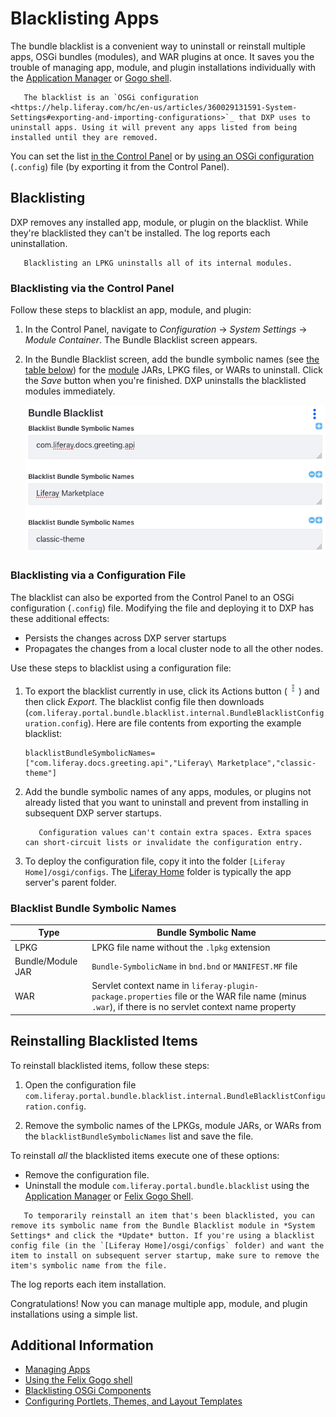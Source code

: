 # Blacklisting Apps

The bundle blacklist is a convenient way to uninstall or reinstall multiple apps, OSGi bundles (modules), and WAR plugins at once. It saves you the trouble of managing app, module, and plugin installations individually with the [Application Manager](./using-the-app-manager.md) or [Gogo shell](https://help.liferay.com/hc/en-us/articles/360029070351-Using-the-Felix-Gogo-Shell).

```important::
   The blacklist is an `OSGi configuration <https://help.liferay.com/hc/en-us/articles/360029131591-System-Settings#exporting-and-importing-configurations>`_ that DXP uses to uninstall apps. Using it will prevent any apps listed from being installed until they are removed.
```

You can set the list [in the Control Panel](#blacklisting-via-the-control-panel) or by [using an OSGi configuration](#blacklisting-via-a-configuration-file) (`.config`) file (by exporting it from the Control Panel).

## Blacklisting

DXP removes any installed app, module, or plugin on the blacklist. While they're blacklisted they can't be installed. The log reports each uninstallation.

```note::
   Blacklisting an LPKG uninstalls all of its internal modules.
```

### Blacklisting via the Control Panel

Follow these steps to blacklist an app, module, and plugin:

1. In the Control Panel, navigate to *Configuration* &rarr; *System Settings* &rarr; *Module Container*. The Bundle Blacklist screen appears.

1. In the Bundle Blacklist screen, add the bundle symbolic names (see [the table below](#blacklist-bundle-symbolic-names)) for the [module](https://help.liferay.com/hc/en-us/articles/360035467532-OSGi-and-Modularity#modules) JARs, LPKG files, or WARs to uninstall. Click the *Save* button when you're finished. DXP uninstalls the blacklisted modules immediately.

    ![This blacklist uninstalls the com.liferay.docs.greeting.api module, Liferay Marketplace app LPKG, and classic-theme plugin WAR.](./blacklisting-apps/images/02.png)

### Blacklisting via a Configuration File

The blacklist can also be exported from the Control Panel to an OSGi configuration (`.config`) file. Modifying the file and deploying it to DXP has these additional effects:

* Persists the changes across DXP server startups
* Propagates the changes from a local cluster node to all the other nodes.

Use these steps to blacklist using a configuration file:

1. To export the blacklist currently in use, click its Actions button (![Actions](./blacklisting-apps/images/03.png)) and then click *Export*. The blacklist config file then downloads (`com.liferay.portal.bundle.blacklist.internal.BundleBlacklistConfiguration.config`). Here are file contents from exporting the example blacklist:

    ```properties
    blacklistBundleSymbolicNames=["com.liferay.docs.greeting.api","Liferay\ Marketplace","classic-theme"]
    ```

1. Add the bundle symbolic names of any apps, modules, or plugins not already listed that you want to uninstall and prevent from installing in subsequent DXP server startups.

    ```warning::
       Configuration values can't contain extra spaces. Extra spaces can short-circuit lists or invalidate the configuration entry.
    ```

1. To deploy the configuration file, copy it into the folder `[Liferay Home]/osgi/configs`. The [Liferay Home](../../installation-and-upgrades/reference/liferay-home.md) folder is typically the app server's parent folder.

### Blacklist Bundle Symbolic Names

| Type       | Bundle Symbolic Name |
| ---------- | --------------|
| LPKG       | LPKG file name without the `.lpkg` extension |
| Bundle/Module JAR | `Bundle-SymbolicName` in `bnd.bnd` or `MANIFEST.MF` file |
| WAR        | Servlet context name in `liferay-plugin-package.properties` file or the WAR file name (minus `.war`), if there is no servlet context name property |

## Reinstalling Blacklisted Items

To reinstall blacklisted items, follow these steps:

1. Open the configuration file `com.liferay.portal.bundle.blacklist.internal.BundleBlacklistConfiguration.config`.

1. Remove the symbolic names of the LPKGs, module JARs, or WARs from the `blacklistBundleSymbolicNames` list and save the file.

To reinstall *all* the blacklisted items execute one of these options:

* Remove the configuration file.
* Uninstall the module `com.liferay.portal.bundle.blacklist` using the [Application Manager](./using-the-app-manager.md) or [Felix Gogo Shell](https://help.liferay.com/hc/en-us/articles/360029070351-Using-the-Felix-Gogo-Shell).

```tip::
   To temporarily reinstall an item that's been blacklisted, you can remove its symbolic name from the Bundle Blacklist module in *System Settings* and click the *Update* button. If you're using a blacklist config file (in the `[Liferay Home]/osgi/configs` folder) and want the item to install on subsequent server startup, make sure to remove the item's symbolic name from the file.
```

The log reports each item installation.

Congratulations! Now you can manage multiple app, module, and plugin installations using a simple list.

## Additional Information

* [Managing Apps](./using-the-app-manager.md)
* [Using the Felix Gogo shell](https://help.liferay.com/hc/en-us/articles/360029070351-Using-the-Felix-Gogo-Shell)
* [Blacklisting OSGi Components](./blacklisting-osgi-components.md)
* [Configuring Portlets, Themes, and Layout Templates](./configuring-portlets-themes-and-layout-templates.md)
